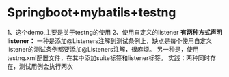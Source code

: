 # Springboot+mybatils+testng
1、这个demo,主要是关于testng的使用
2、使用自定义的listener
    **有两种方式声明listener：**
    一种是添加@Listeners注解到测试条例上，缺点是每个使用自定义listener的测试条例都要添加@Listeners注解，很麻烦。
    另一种是，使用testng.xml配置文件，在其中添加suite标签和listener标签。
  实践：两种同时存在，测试用例会执行两次